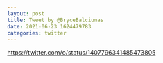 ```yaml
--- 
layout: post 
title: Tweet by @BryceBalciunas 
date: 2021-06-23 1624479783 
categories: twitter 
--- 
```

https://twitter.com/o/status/1407796341485473805
